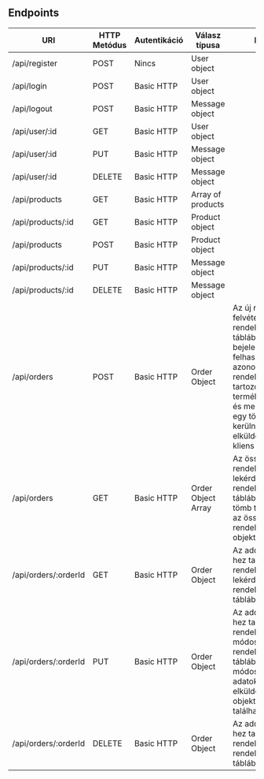 ## Endpoints

|       URI            | HTTP Metódus | Autentikáció | Válasz típusa  | Leírás                                   |
|----------------------|--------------|--------------|----------------|------------------------------------------|
| /api/register        | POST         | Nincs        | User object    |                                          |
| /api/login           | POST         | Basic HTTP   | User object    |                                          |
| /api/logout          | POST         | Basic HTTP   | Message object |                                          |
| /api/user/:id        | GET          | Basic HTTP   | User object    |                                          |
| /api/user/:id        | PUT          | Basic HTTP   | Message object |                                          |
| /api/user/:id        | DELETE       | Basic HTTP   | Message object |                                          |
| /api/products        | GET          | Basic HTTP   | Array of products |                                       |
| /api/products/:id    | GET | Basic HTTP | Product object | |
| /api/products        | POST | Basic HTTP | Product object | |
| /api/products/:id    | PUT | Basic HTTP | Message object | |
| /api/products/:id    | DELETE | Basic HTTP | Message object | |
| /api/orders          | POST | Basic HTTP | Order Object | Az új rendelés felvétele a rendelések táblába a bejelentkezett felhasználó azonosítójával. A rendeléshez tartozó termékazonosítók és mennyiségek egy tömbben kerülnek elküldésre a kliens által. |
| /api/orders          | GET | Basic HTTP | Order Object Array | Az összes rendelés lekérdezése a rendelések táblából. A válasz tömb tartalmazza az összes rendelés objektumait. |
|/api/orders/:orderId  | GET | Basic HTTP | Order Object | Az adott orderId-hez tartozó rendelés lekérdezése a rendelések táblából. |
| /api/orders/:orderId | PUT| Basic HTTP | Order Object | Az adott orderId-hez tartozó rendelés módosítása a rendelések táblában. A módosítani kívánt adatok az elküldött objektumban találhatóak. |
| /api/orders/:orderId | DELETE | Basic HTTP | Order Object | Az adott orderId-hez tartozó rendelés törlése a rendelések táblából. |